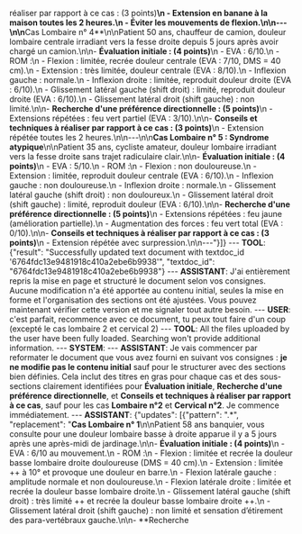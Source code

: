 réaliser par rapport à ce cas : (3 points)**\n - Extension en banane à la maison toutes les 2 heures.\n - Éviter les mouvements de flexion.\n\n---\n\n**Cas Lombaire n° 4**\n\nPatient 50 ans, chauffeur de camion, douleur lombaire centrale irradiant vers la fesse droite depuis 5 jours après avoir chargé un camion.\n\n- **Évaluation initiale : (4 points)**\n - EVA : 6/10.\n - ROM :\n - Flexion : limitée, recrée douleur centrale (EVA : 7/10, DMS = 40 cm).\n - Extension : très limitée, douleur centrale (EVA : 8/10).\n - Inflexion gauche : normale.\n - Inflexion droite : limitée, reproduit douleur droite (EVA : 6/10).\n - Glissement latéral gauche (shift droit) : limité, reproduit douleur droite (EVA : 6/10).\n - Glissement latéral droit (shift gauche) : non limité.\n\n- **Recherche d'une préférence directionnelle : (5 points)**\n - Extensions répétées : feu vert partiel (EVA : 3/10).\n\n- **Conseils et techniques à réaliser par rapport à ce cas : (3 points)**\n - Extension répétée toutes les 2 heures.\n\n---\n\n**Cas Lombaire n° 5 : Syndrome atypique**\n\nPatient 35 ans, cycliste amateur, douleur lombaire irradiant vers la fesse droite sans trajet radiculaire clair.\n\n- **Évaluation initiale : (4 points)**\n - EVA : 5/10.\n - ROM :\n - Flexion : non douloureuse.\n - Extension : limitée, reproduit douleur centrale (EVA : 6/10).\n - Inflexion gauche : non douloureuse.\n - Inflexion droite : normale.\n - Glissement latéral gauche (shift droit) : non douloureux.\n - Glissement latéral droit (shift gauche) : limité, reproduit douleur (EVA : 6/10).\n\n- **Recherche d'une préférence directionnelle : (5 points)**\n - Extensions répétées : feu jaune (amélioration partielle).\n - Augmentation des forces : feu vert total (EVA : 0/10).\n\n- **Conseils et techniques à réaliser par rapport à ce cas : (3 points)**\n - Extension répétée avec surpression.\n\n---"}]} --- **TOOL**: {"result": "Successfully updated text document with textdoc_id '6764fdc13e9481918c410a2ebe6b9938'", "textdoc_id": "6764fdc13e9481918c410a2ebe6b9938"} --- **ASSISTANT**: J'ai entièrement repris la mise en page et structuré le document selon vos consignes. Aucune modification n'a été apportée au contenu initial, seules la mise en forme et l'organisation des sections ont été ajustées. Vous pouvez maintenant vérifier cette version et me signaler tout autre besoin. --- **USER**: c'est parfait, recommence avec ce document, tu peux tout faire d'un coup (excepté le cas lombaire 2 et cervical 2) --- **TOOL**: All the files uploaded by the user have been fully loaded. Searching won't provide additional information. --- **SYSTEM**: --- **ASSISTANT**: Je vais commencer par reformater le document que vous avez fourni en suivant vos consignes : **je ne modifie pas le contenu initial** sauf pour le structurer avec des sections bien définies. Cela inclut des titres en gras pour chaque cas et des sous-sections clairement identifiées pour **Évaluation initiale**, **Recherche d'une préférence directionnelle**, et **Conseils et techniques à réaliser par rapport à ce cas**, sauf pour les cas **Lombaire n°2** et **Cervical n°2**. Je commence immédiatement. --- **ASSISTANT**: {"updates": [{"pattern": ".*", "replacement": "**Cas Lombaire n° 1**\n\nPatient 58 ans banquier, vous consulte pour une douleur lombaire basse à droite apparue il y a 5 jours après une après-midi de jardinage.\n\n- **Évaluation initiale : (4 points)**\n - EVA : 6/10 au mouvement.\n - ROM :\n - Flexion : limitée et recrée la douleur basse lombaire droite douloureuse (DMS = 40 cm).\n - Extension : limitée ++ à 10° et provoque une douleur en barre.\n - Flexion latérale gauche : amplitude normale et non douloureuse.\n - Flexion latérale droite : limitée et recrée la douleur basse lombaire droite.\n - Glissement latéral gauche (shift droit) : très limité ++ et recrée la douleur basse lombaire droite ++.\n - Glissement latéral droit (shift gauche) : non limité et sensation d’étirement des para-vertébraux gauche.\n\n- **Recherche